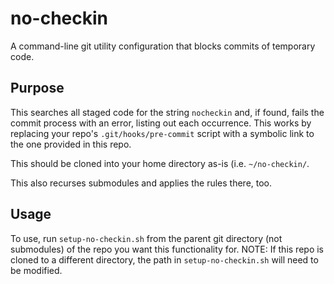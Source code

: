 # no-checkin
A command-line git utility configuration that blocks commits of temporary code.

## Purpose
This searches all staged code for the string `nocheckin` and, if found, fails the commit
process with an error, listing out each occurrence. This works by replacing your repo's 
`.git/hooks/pre-commit` script with a symbolic link to the one provided in this repo.

This should be cloned into your home directory as-is (i.e. `~/no-checkin/`.

This also recurses submodules and applies the rules there, too.

## Usage
To use, run `setup-no-checkin.sh` from the parent git directory (not submodules) of the repo
you want this functionality for. NOTE: If this repo is cloned to a different directory, the 
path in `setup-no-checkin.sh` will need to be modified.


